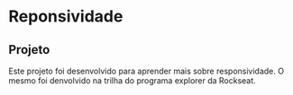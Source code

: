 # Reponsividade

## Projeto

Este projeto foi desenvolvido para aprender mais sobre responsividade. O mesmo foi denvolvido na trilha do programa explorer da Rockseat.
